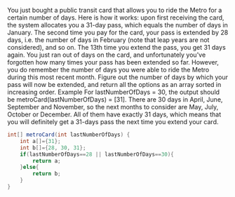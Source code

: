 You just bought a public transit card that allows you to ride the Metro for a certain number of days.
Here is how it works: upon first receiving the card, the system allocates you a 31-day pass, which equals the number of days in January. The second time you pay for the card, your pass is extended by 28 days, i.e. the number of days in February (note that leap years are not considered), and so on. The 13th time you extend the pass, you get 31 days again.
You just ran out of days on the card, and unfortunately you've forgotten how many times your pass has been extended so far. However, you do remember the number of days you were able to ride the Metro during this most recent month. Figure out the number of days by which your pass will now be extended, and return all the options as an array sorted in increasing order.
Example
For lastNumberOfDays = 30, the output should be
metroCard(lastNumberOfDays) = [31].
There are 30 days in April, June, September and November, so the next months to consider are May, July, October or December. All of them have exactly 31 days, which means that you will definitely get a 31-days pass the next time you extend your card.
```java
int[] metroCard(int lastNumberOfDays) {
    int a[]={31};
    int b[]={28, 30, 31};
    if(lastNumberOfDays==28 || lastNumberOfDays==30){
        return a;
    }else{
        return b;
    }
}
```
